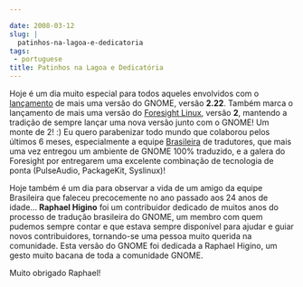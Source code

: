 ```yaml
---

date: 2008-03-12
slug: |
  patinhos-na-lagoa-e-dedicatoria
tags:
 - portuguese
title: Patinhos na Lagoa e Dedicatória
---
```


Hoje é um dia muito especial para todos aqueles envolvidos com o
[lançamento](http://library.gnome.org/misc/release-notes/2.22/index.html.pt_BR)
de mais uma versão do GNOME, versão **2.22**. Também marca o lançamento
de mais uma versão do [Foresight Linux](http://www.foresightlinux.org/),
versão **2**, mantendo a tradição de sempre lançar uma nova versão junto
com o GNOME! Um monte de 2! :) Eu quero parabenizar todo mundo que
colaborou pelos últimos 6 meses, especialmente a equipe
[Brasileira](http://br.gnome.org/) de tradutores, que mais uma vez
entregou um ambiente de GNOME 100% traduzido, e a galera do Foresight
por entregarem uma excelente combinação de tecnologia de ponta
(PulseAudio, PackageKit, Syslinux)!

Hoje também é um dia para observar a vida de um amigo da equipe
Brasileira que faleceu precocemente no ano passado aos 24 anos de
idade... **Raphael Higino** foi um contribuidor dedicado de muitos anos
do processo de tradução brasileira do GNOME, um membro com quem pudemos
sempre contar e que estava sempre disponí­vel para ajudar e guiar novos
contribuidores, tornando-se uma pessoa muito querida na comunidade. Esta
versão do GNOME foi dedicada a Raphael Higino, um gesto muito bacana de
toda a comunidade GNOME.

Muito obrigado Raphael!
